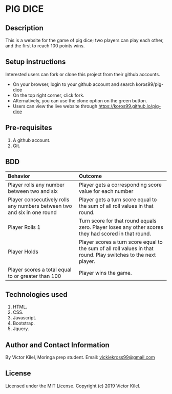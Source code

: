 # PIG DICE
## Description
This is a website for the game of pig dice; two players can play each other, and the first to reach 100 points wins.

## Setup instructions
Interested users can fork or clone this project from their github accounts.
* On your browser, login to your github account and search koros99/pig-dice
* On the top right corner, click fork.
* Alternatively, you can use the clone option on the green button.
* Users can view the live website through https://koros99.github.io/pig-dice

## Pre-requisites
1. A github account.
2. Git.

## BDD
|   Behavior   | Outcome    |
| :------------- | :------------- |
| Player rolls any number between two and six    | Player gets a corresponding score value for each number    |
| Player consecutively rolls any numbers between two and six in one round   | Player gets a turn score equal to the sum of all roll values in that round.   |
| Player Rolls 1     | Turn score for that round equals zero. Player loses any other scores they had scored in that round.      |
| Player Holds   | Player scores a turn score equal to the sum of all roll values in that round. Play switches to the next player.   |
| Player scores a total equal to or greater than 100  | Player wins the game.   |

## Technologies used
1. HTML.
2. CSS.
3. Javascript.
4. Bootstrap.
5. Jquery.

## Author and Contact Information
By Victor Kilel, Moringa prep student. Email: vickiekross99@gmail.com

## License
Licensed under the MIT License. Copyright (c) 2019 Victor Kilel.
